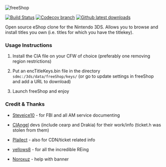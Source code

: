 ![freeShop](https://raw.githubusercontent.com/Cruel/freeShop/master/res/app/banner.png)

[![Build Status](https://travis-ci.org/Cruel/freeShop.png?branch=master)](https://travis-ci.org/Cruel/freeShop) [![Codecov branch](https://img.shields.io/codecov/c/github/Cruel/freeShop/master.svg?maxAge=86400)](https://codecov.io/gh/Cruel/freeShop) [![Github latest downloads](https://img.shields.io/github/downloads/Cruel/freeShop/latest/total.svg?maxAge=86400)](https://github.com/Cruel/freeShop/releases/latest)

Open source eShop clone for the Nintendo 3DS. Allows you to browse and install titles you own (i.e. titles for which you have the titlekey).

### Usage Instructions

1. Install the CIA file on your CFW of choice (preferably one removing region restrictions)

2. Put an encTitleKeys.bin file in the directory `sdmc:/3ds/data/freeShop/keys/` (or go to update settings in freeShop and add a URL to download)

3. Launch freeShop and enjoy

### Credit & Thanks

- [Steveice10](https://github.com/Steveice10) - for FBI and all AM service documenting

- [CIAngel](https://github.com/llakssz/CIAngel) devs (include cearp and Drakia) for their work/info (ticket.h was stolen from them)

- [Plailect](https://github.com/Plailect/) - also for CDN/ticket related info

- [yellows8](https://github.com/yellows8) - for all the incredible REing

- [Noroxuz](https://github.com/Noroxuz) - help with banner
